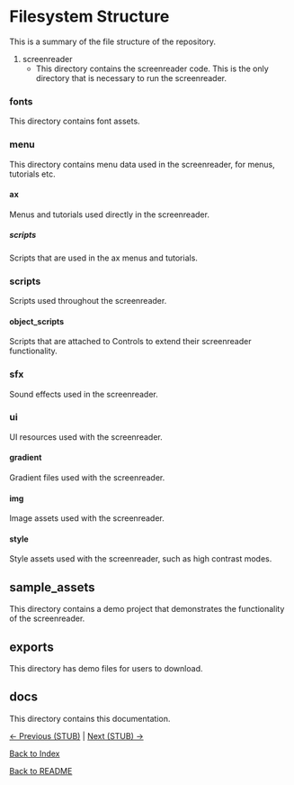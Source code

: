 # Filesystem Structure

This is a summary of the file structure of the repository.

1. screenreader
    - This directory contains the screenreader code. This is the only directory that is necessary to run the screenreader.

### fonts

This directory contains font assets.

### menu

This directory contains menu data used in the screenreader, for menus, tutorials etc.

#### ax

Menus and tutorials used directly in the screenreader.

##### scripts

Scripts that are used in the ax menus and tutorials.

### scripts

Scripts used throughout the screenreader.

#### object_scripts

Scripts that are attached to Controls to extend their screenreader functionality.

### sfx

Sound effects used in the screenreader.

### ui

UI resources used with the screenreader.

#### gradient

Gradient files used with the screenreader.

#### img

Image assets used with the screenreader.

#### style

Style assets used with the screenreader, such as high contrast modes.

## sample_assets

This directory contains a demo project that demonstrates the functionality of the screenreader.

## exports

This directory has demo files for users to download.

## docs

This directory contains this documentation.

[<- Previous (STUB)](stub.md)
 | [Next (STUB) ->](stub.md)

[Back to Index](index.md)

[Back to README](../../README.md)
